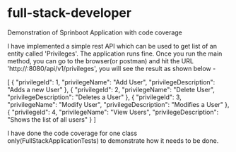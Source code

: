 # full-stack-developer
Demonstration of Sprinboot Application with code coverage

I have implemented a simple rest API which can be used to get list of an entity called 'Privileges'.  The application runs fine. Once you run the main method, you can go to the browser(or postman) and hit the URL 'http://<machine-name>:8080/api/v1/privileges', you will see the result as shown below -

[
    {
        "privilegeId": 1,
        "privilegeName": "Add User",
        "privilegeDescription": "Adds a new User"
    },
    {
        "privilegeId": 2,
        "privilegeName": "Delete User",
        "privilegeDescription": "Deletes a User"
    },
    {
        "privilegeId": 3,
        "privilegeName": "Modify User",
        "privilegeDescription": "Modifies a User"
    },
    {
        "privilegeId": 4,
        "privilegeName": "View Users",
        "privilegeDescription": "Shows the list of all users"
    }
]

I have done the code coverage for one class only(FullStackApplicationTests) to demonstrate how it needs to be done. 
